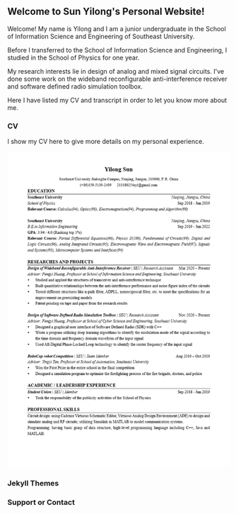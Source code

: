 ## Welcome to Sun Yilong's Personal Website!

Welcome! My name is Yilong and I am a junior undergraduate in the School of Information Science and Engineering of Southeast University. 

Before I transferred to the School of Information Science and Engineering, I studied in the School of Physics for one year.

My research interests lie in design of analog and mixed signal circuits. I've done some work on the wideband reconfigurable anti-interference receiver and software defined radio simulation toolbox.

Here I have listed my CV and transcript in order to let you know more about me.

### CV

I show my CV here to give more details on my personal experience.

![Image of CV](https://github.com/213180254syl/SunYilong.github.io/blob/main/CV_Yilong%20Sun.png)


### Jekyll Themes



### Support or Contact


